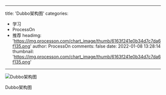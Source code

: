 
---
title: 'Dubbo架构图'
categories: 
 - 学习
 - ProcessOn
 - 推荐
headimg: 'https://img.processon.com/chart_image/thumb/6163f241e0b34d7c7da6f135.png'
author: ProcessOn
comments: false
date: 2022-01-08 13:28:14
thumbnail: 'https://img.processon.com/chart_image/thumb/6163f241e0b34d7c7da6f135.png'
---

<div>   
<img class="thumb" alt="Dubbo架构图" src="https://img.processon.com/chart_image/thumb/6163f241e0b34d7c7da6f135.png" referrerpolicy="no-referrer">
<p>Dubbo架构图</p>  
</div>
            